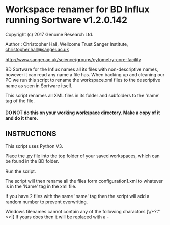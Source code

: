 # Workspace renamer for BD Influx running Sortware v1.2.0.142

Copyright (c) 2017 Genome Research Ltd.

Author : Christopher Hall, Wellcome Trust Sanger Institute, christopher.hall@sanger.ac.uk

http://www.sanger.ac.uk/science/groups/cytometry-core-facility


BD Sortware for the Influx names all its files with non-descriptive names, however it can read any name a file has.  When backing up and cleaning our PC we run this script to rename the workspace.xml files to the descriptive name as seen in Sortware itself.

This script renames all XML files in its folder and subfolders to the 'name' tag of the file.  

#### DO NOT do this on your working workspace directory.  Make a copy of it and do it there.

## INSTRUCTIONS
This script uses Python V3.

Place the .py file into the top folder of your saved workspaces, which can be found in the BD folder.

Run the script.

The script will then rename all the files form configuration1.xml to whatever is in the 'Name' tag in the xml file. 

If you have 2 files with the same 'name' tag then the script will add a random number to prevent overwriting.

Windows filenames cannot contain any of the following charactors [\\/*?:"<>|] If yours does then it will be replaced with a -
